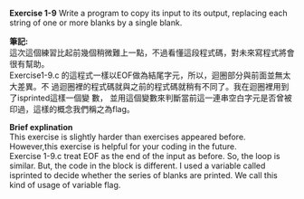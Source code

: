 **Exercise 1-9** Write a program to copy its input to its output, replacing each
string of one or more blanks by a single blank.

**筆記:**\
這次這個練習比起前幾個稍微難上一點，不過看懂這段程式碼，對未來寫程式將會很有幫助。\
Exercise1-9.c 的這程式一樣以EOF做為結尾字元，所以，迴圈部分與前面並無太大差異。不
過迴圈裡的程式碼就與之前的程式碼就稍有不同了。我在迴圈裡用到了isprinted這樣一個變
數，	並用這個變數來判斷當前這一連串空白字元是否曾被印過，這樣的概念我們稱之為flag。

**Brief explination**\
This exercise is slightly harder than exercises appeared before. However,this exercise is helpful
for your coding in the future. \
Exercise 1-9.c treat EOF as the end of the input as before. So, the loop is similar. But, the code
in the block is different. I used a variable called isprinted to decide whether the series of blanks
are printed. We call this kind of usage of variable flag.
